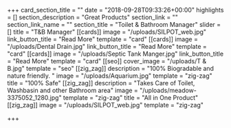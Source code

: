 +++
card_section_title = ""
date = "2018-09-28T09:33:26+00:00"
highlights = []
section_description = "Great Products"
section_link = ""
section_link_name = ""
section_title = "Toilet & Bathroom Manager"
slider = []
title = "T&B Manager"
[[cards]]
image = "/uploads/SILPOT_web.jpg"
link_button_title = "Read More"
template = "card"
[[cards]]
image = "/uploads/Dental Drain.jpg"
link_button_title = "Read More"
template = "card"
[[cards]]
image = "/uploads/Septic Tank Manger.jpg"
link_button_title = "Read More"
template = "card"
[[seo]]
cover_image = "/uploads/T & B.jpg"
template = "seo"
[[zig_zag]]
description = "100% Biogradable and nature friendly. "
image = "/uploads/Aquarium.jpg"
template = "zig-zag"
title = "100% Safe"
[[zig_zag]]
description = "Takes Care of Toilet, Washbasin and other Bathroom area"
image = "/uploads/meadow-3375052_1280.jpg"
template = "zig-zag"
title = "All in One Product"
[[zig_zag]]
image = "/uploads/SILPOT_web.jpg"
template = "zig-zag"

+++

